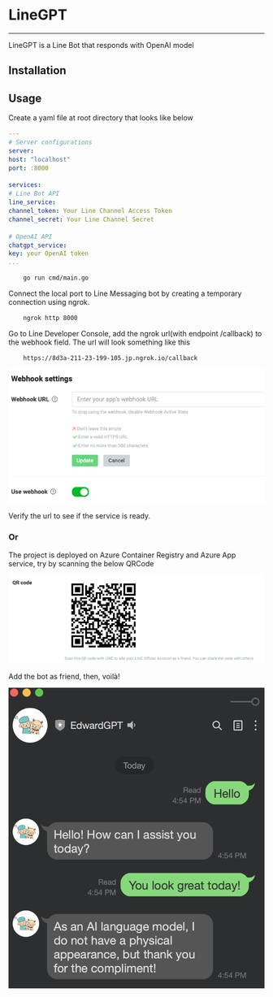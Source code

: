 # LineGPT
---

LineGPT is a Line Bot that responds with OpenAI model

## Installation

## Usage

Create a yaml file at root directory that looks like below

```yaml
---
# Server configurations
server:
host: "localhost"
port: :8000

services:
# Line Bot API
line_service:
channel_token: Your Line Channel Access Token
channel_secret: Your Line Channel Secret

# OpenAI API
chatgpt_service:
key: your OpenAI token
...

```

```bash
    go run cmd/main.go
```

Connect the local port to Line Messaging bot by creating a temporary connection using ngrok.

```bash
    ngrok http 8000
```

Go to Line Developer Console, add the ngrok url(with endpoint /callback) to the webhook field.
The url will look something like this

```text
    https://8d3a-211-23-199-105.jp.ngrok.io/callback
```

![](static/webhook.png)

Verify the url to see if the service is ready.


### Or
The project is deployed on Azure Container Registry and Azure App service, try by scanning the below QRCode

![](LineGPT.png)

Add the bot as friend, then, voilà!

![](static/sample.png)





